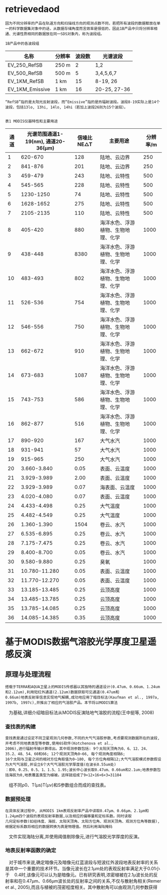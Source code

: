 # retrievedaod
    因为不同分辨率的产品在轨道方向和扫描线方向的观测点数不同，若把所有波段的数据都放在单一的科学数据集对象中的话，从数据存储角度而言效率是很低的，因此1B产品中只将分辨率相通、光谱性质相同的数据放在同一SDS对象内，称为波段组。
    
    1B产品中的各波段组
    
|                           名称 | 分辨率 | 波段数 | 光谱波段 |
| ------------------------ | ---- | ---- | ---- |
|EV_250_RefSB|250 m|2|1,2|
|EV_500_RefSB|500 m|5|3,4,5,6,7|
|EV_1KM_RefSB|1 km|15|8-19, 26|
|EV_1KM_Emissive|1 km|16|20-25, 27-36|

    “RefSB”指的是太阳光反射波段，而“Emissive”指的是热辐射波段。波段8-19实际上是14个波段，包括13lo, 13hi, 14lo, 14hi（若加上波段26则为15个波段）。
    
    
    表1 MODIS仪器特性和主要用途
|  通  道 | 光谱范围通道1-19(nm), 通道20-36(μm) | 信噪比NE△T | 主要用途 | 分辨率/m |
| ------------------------ | ---- | ---- | ---- | ---- |
| 1 | 620-670 | 128 | 陆地、云边界 | 250 |
| 2 | 841-876 | 201 | 陆地、云边界 | 250 |
| 3 | 459-479 | 243 | 陆地、云特性 | 500 |
| 4 | 545-565 | 228 | 陆地、云特性 | 500 |
| 5 | 1230-1250 | 74 | 陆地、云特性| 500 |
| 6 | 1628-1652 | 275 | 陆地、云特性| 500 |
| 7 | 2105-2135 | 110 | 陆地、云特性 | 500 |
| 8 | 405-420 | 880 | 海洋水色、浮游植物、生物地理、化学 | 1000 |
| 9 | 438-448 | 8380 | 海洋水色、浮游植物、生物地理、化学  | 1000 |
| 10 | 483-493 | 802 | 海洋水色、浮游植物、生物地理、化学 | 1000 |
| 11 | 526-536 | 754 | 海洋水色、浮游植物、生物地理、化学  | 1000 |
| 12 | 546-556 | 750 | 海洋水色、浮游植物、生物地理、化学  | 1000 |
| 13 | 662-672 | 910 | 海洋水色、浮游植物、生物地理、化学  | 1000 |
| 14 | 673-683 | 1087 | 海洋水色、浮游植物、生物地理、化学  | 1000 |
| 15 | 743-753 | 586 | 海洋水色、浮游植物、生物地理、化学  | 1000 |
| 16 | 862-877 | 516 | 海洋水色、浮游植物、生物地理、化学  | 1000 |
| 17 | 890-920 | 167 | 大气水汽  | 1000 |
| 18 | 931-941 | 57 | 大气水汽  | 1000 |
| 19 | 915-965 | 250 | 大气水汽  | 1000 |
| 20 | 3.660-3.840 | 0.05 | 表面、云温度  | 1000 |
| 21 | 3.929-3.989 | 2.00 | 表面、云温度  | 1000 |
| 22 | 3.929-3.989 | 0.07 | 海表面、云温度  | 1000 |
| 23 | 4.020-4.080 | 0.07 | 表面、云温度  | 1000 |
| 24 | 4.433-4.498 | 0.25 | 大气温度  | 1000 |
| 25 | 4.482-4.549 | 0.25 | 大气温度  | 1000 |
| 26 | 1.360-1.390 | 1504 | 卷云、水汽  | 1000 |
| 27 | 6.535-6.895 | 0.25 | 卷云、水汽  | 1000 |
| 28 | 7.175-7.475 | 0.25 | 卷云、水汽  | 1000 |
| 29 | 8.400-8.700 | 0.05 | 卷云、水汽  | 1000 |
| 30 | 9.580-9.880 | 0.25 | 臭氧  | 1000 |
| 31 | 10.780-11.280 | 0.05 | 表面、云温度  | 1000 |
| 32 | 11.770-12.270 | 0.05 | 表面、云温度  | 1000 |
| 33 | 13.185-13.485 | 0.25 | 云顶高度  | 1000 |
| 34 | 13.485-13.785 | 0.25 | 云顶高度  | 1000 |
| 35 | 13.785-14.085 | 0.25 | 云顶高度  | 1000 |
| 36 | 14.085-14.385 | 0.35 | 云顶高度  | 1000 |
# 基于MODIS数据气溶胶光学厚度卫星遥感反演
## 原理与处理流程
    搭载于TERRA和AQUA卫星上的MODIS传感器以其独特的通道设计(0.47um、0.66um、1.24um和2.12um),利用短红外通道(2.12um)数据获取可见通道(0.47um和   
    0.66um)地表反射率信息实现地气解耦,成功地应用了暗目标法(Kaufman et al., 1997a, 1997b, 1997c),并推出了相应的气溶胶产品。本节将以MODIS算法
    为基础,详细介绍暗目标法从MODIS反演陆地气溶胶的流程(王中挺等, 2008)
### 查找表的构建
    查找表是通过设定不同卫星观测几何参数,不同的大气气溶胶参数,考虑要观测数据所在的波段,并考虑不同地表类型等参数,使用6S软件(Kotchenova et al.,
    2006),进行辐射传输计算得出。其中观测参数包括: 9个太阳天顶角为0、6、12、24、35.2、48、54、60和66; 12个观测天顶角0~66, 每个观测角度相隔6;
    16个太阳与卫星之间的相对方位角取值为0~180, 每个方位角相隔12;大气气溶胶模式参数假设为大气气溶胶,并设立6个大气气溶胶光学厚度值(在波长0.55um处)
    ：即0、0.25、0.5、1、1.5、1.95;波长中心波长取0.47um、0.66um和2.1um;地表参数包括海拔为0,地表覆盖类型为植被。这样就组成了9×12×16×6×3=31104
    组不同ρ0、T(μs)T(μv)和S参数组合而成的查找表。
### 数据预处理
    在具体反演过程中, 从MODIS 1km表观反射率产品中读取0.47μm、0.66μm、2.1μm和1.24μm四个波段的表观反射率数据,以及相应的偏移量和定标系数。同时读取
    几何定标参数(如经纬度、海拔、太阳天顶角、太阳方位角、观测天顶角、观测方位角等数据),根据定标系数将相应的数据转换为真是物理值。然后利用海陆掩码
    文件实现海陆分离,并使用阈值剔除像元,进行气溶胶光学厚度的反演。
### 地表反射率函数的确定
    对于城市来说,确定暗像元及暗像元红蓝波段与短波红外波段地表反射率的关系是其中一个重要的技术环节。当像元波长在2.1μm处的表观反射率满足大于0.01小于
    0.4时,该像元可以认为是暗像元。已有研究表明,浓密植被在2.1μ波长处的反射率和在0.47μm、0.66μm波长处的反射率之间的关系,不仅与散射角相关(Remer et       al., 2005),而且与植被的茂密程度相关。其中散射角可以由观测几何参数获得
